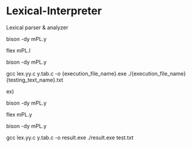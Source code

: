 # Lexical-Interpreter
Lexical parser &amp; analyzer

bison -dy mPL.y

flex mPL.l

bison -dy mPL.y

gcc lex.yy.c y.tab.c -o {execution_file_name}.exe
./{execution_file_name} {testing_text_name}.txt



ex)

bison -dy mPL.y

flex mPL.y

bison -dy mPL.y

gcc lex.yy.c y.tab.c -o result.exe
./result.exe test.txt